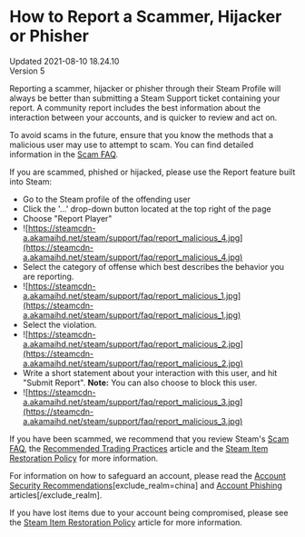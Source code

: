 # How to Report a Scammer, Hijacker or Phisher
Updated 2021-08-10 18.24.10  
Version 5  

Reporting a scammer, hijacker or phisher through their Steam Profile will always be better than submitting a Steam Support ticket containing your report. A community report includes the best information about the interaction between your accounts, and is quicker to review and act on.  
  
To avoid scams in the future, ensure that you know the methods that a malicious user may use to attempt to scam. You can find detailed information in the [Scam FAQ](https://help.steampowered.com/en/faqs/view/70E6-991B-233B-A37B).  
  
If you are scammed, phished or hijacked, please use the Report feature built into Steam:  

* Go to the Steam profile of the offending user
* Click the '...' drop-down button located at the top right of the page
* Choose "Report Player"
* ![https://steamcdn-a.akamaihd.net/steam/support/faq/report_malicious_4.jpg](https://steamcdn-a.akamaihd.net/steam/support/faq/report_malicious_4.jpg)
* Select the category of offense which best describes the behavior you are reporting.
* ![https://steamcdn-a.akamaihd.net/steam/support/faq/report_malicious_1.jpg](https://steamcdn-a.akamaihd.net/steam/support/faq/report_malicious_1.jpg)
* Select the violation.
* ![https://steamcdn-a.akamaihd.net/steam/support/faq/report_malicious_2.jpg](https://steamcdn-a.akamaihd.net/steam/support/faq/report_malicious_2.jpg)
* Write a short statement about your interaction with this user, and hit "Submit Report". **Note:** You can also choose to block this user.
* ![https://steamcdn-a.akamaihd.net/steam/support/faq/report_malicious_3.jpg](https://steamcdn-a.akamaihd.net/steam/support/faq/report_malicious_3.jpg)

  
  
If you have been scammed, we recommend that you review Steam's [Scam FAQ](https://help.steampowered.com/en/faqs/view/70E6-991B-233B-A37B), the [Recommended Trading Practices](https://help.steampowered.com/en/faqs/view/18A5-167F-C27B-64A0) article and the [Steam Item Restoration Policy](https://help.steampowered.com/en/faqs/view/3B6E-B322-2400-8D24) for more information.  
  
For information on how to safeguard an account, please read the [Account Security Recommendations](https://help.steampowered.com/en/faqs/view/6639-EB3C-EC79-FF60)[exclude_realm=china] and [Account Phishing](https://steamcommunity.com/actions/ReportSuspiciousLogin) articles[/exclude_realm].  
  
If you have lost items due to your account being compromised, please see the [Steam Item Restoration Policy](https://help.steampowered.com/en/faqs/view/3B6E-B322-2400-8D24) article for more information.
